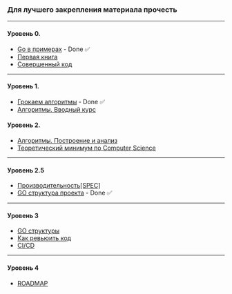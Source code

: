 ### Для лучшего закрепления материала прочесть
***
#### Уровень 0. 
* [Go в примерах](https://gobyexample.com/) - Done ✅
* [Первая книга](https://www.ozon.ru/context/detail/id/34671680/)
* [Совершенный код](https://www.ozon.ru/context/detail/id/138437220/)
***
#### Уровень 1. 
* [Грокаем алгоритмы](https://www.ozon.ru/context/detail/id/139296295/) - Done ✅
* [Алгоритмы. Вводный курс](https://www.ozon.ru/context/detail/id/24903185/)

#### Уровень 2.
* [Алгоритмы. Построение и анализ](https://www.ozon.ru/context/detail/id/33769775/)
* [Теоретический минимум по Computer Science](https://www.ozon.ru/context/detail/id/144946027/)
***
#### Уровень 2.5
* [Производительность[SPEC]](https://www.amazon.com/Systems-Performance-Enterprise-Brendan-Gregg/dp/0133390098)
* [GO структура проекта](https://github.com/golang-standards/project-layout) - Done ✅
***
#### Уровень 3
* [GO структуры](https://github.com/Workiva/go-datastructures)
* [Как ревьюить код](https://github.com/golang/go/wiki/CodeReviewComments)
* [CI/CD](https://habr.com/ru/company/otus/blog/650435/)
***
#### Уровень 4
* [ROADMAP](https://github.com/Alikhll/golang-developer-roadmap)
